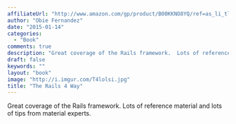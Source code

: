 ```yaml
---
affiliateUrl: "http://www.amazon.com/gp/product/B00KKNO8YQ/ref=as_li_tl?ie=UTF8&camp=1789&creative=390957&creativeASIN=B00KKNO8YQ&linkCode=as2&tag=jaktre-20&linkId=LGKCP4MGMCHB6S7F"
author: "Obie Fernandez"
date: "2015-01-14"
categories:
  - "Book"
comments: true
description: "Great coverage of the Rails framework.  Lots of reference material and lots of tips from material experts."
draft: false
keywords: ""
layout: "book"
image: "http://i.imgur.com/T4lolsi.jpg"
title: "The Rails 4 Way"
---
```


Great coverage of the Rails framework.  Lots of reference material and lots of tips from material experts.
